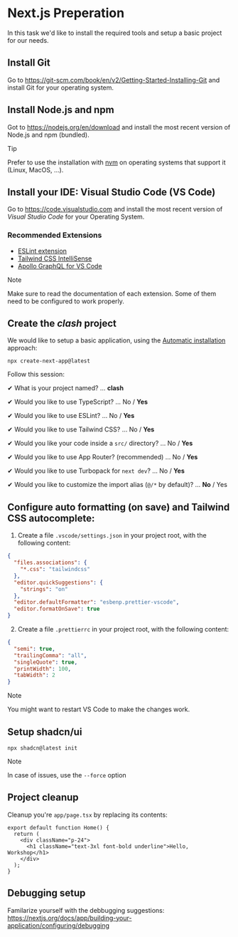 # Next.js Preperation

In this task we'd like to install the required tools and setup a basic project for our needs.

## Install Git

Go to https://git-scm.com/book/en/v2/Getting-Started-Installing-Git and install Git for your operating system.

## Install Node.js and npm

Got to https://nodejs.org/en/download and install the most recent version of Node.js and npm (bundled). 

> [!TIP]
> Prefer to use the installation with [nvm](https://github.com/nvm-sh/nvm) on operating systems that support it (Linux, MacOS, ...).

## Install your IDE: Visual Studio Code (VS Code)

Go to https://code.visualstudio.com and install the most recent version of _Visual Studio Code_ for your Operating System.

### Recommended Extensions

- [ESLint extension](https://marketplace.visualstudio.com/items/?itemName=dbaeumer.vscode-eslint)
- [Tailwind CSS IntelliSense](https://marketplace.visualstudio.com/items?itemName=bradlc.vscode-tailwindcss)
- [Apollo GraphQL for VS Code](https://marketplace.visualstudio.com/items?itemName=apollographql.vscode-apollo)

> [!NOTE]  
> Make sure to read the documentation of each extension. Some of them need to be configured to work properly.

## Create the _clash_ project

We would like to setup a basic application, using the [Automatic installation](https://nextjs.org/docs/app/getting-started/installation#automatic-installation) approach:

```npx create-next-app@latest```

Follow this session:

✔ What is your project named? … **clash**

✔ Would you like to use TypeScript? … No / **Yes**

✔ Would you like to use ESLint? … No / **Yes**

✔ Would you like to use Tailwind CSS? … No / **Yes**

✔ Would you like your code inside a `src/` directory? … No / **Yes**

✔ Would you like to use App Router? (recommended) … No / **Yes**

✔ Would you like to use Turbopack for `next dev`? … No / **Yes**

✔ Would you like to customize the import alias (`@/*` by default)? … **No** / Yes

## Configure auto formatting (on save) and Tailwind CSS autocomplete:

1. Create a file `.vscode/settings.json` in your project root, with the following content:

```json
{
  "files.associations": {
    "*.css": "tailwindcss"
  },
  "editor.quickSuggestions": {
    "strings": "on"
  },
  "editor.defaultFormatter": "esbenp.prettier-vscode",
  "editor.formatOnSave": true
}
```

2. Create a file `.prettierrc` in your project root, with the following content:

```json
{
  "semi": true,
  "trailingComma": "all",
  "singleQuote": true,
  "printWidth": 100,
  "tabWidth": 2
}
```

> [!NOTE]  
> You might want to restart VS Code to make the changes work.

## Setup shadcn/ui

```npx shadcn@latest init```

> [!NOTE]
> In case of issues, use the `--force` option

## Project cleanup

Cleanup you're `app/page.tsx` by replacing its contents:

```tsx
export default function Home() {
  return (
    <div className="p-24">
      <h1 className="text-3xl font-bold underline">Hello, Workshop</h1>
    </div>
  );
}
```

## Debugging setup

Familarize yourself with the debbugging suggestions: https://nextjs.org/docs/app/building-your-application/configuring/debugging







